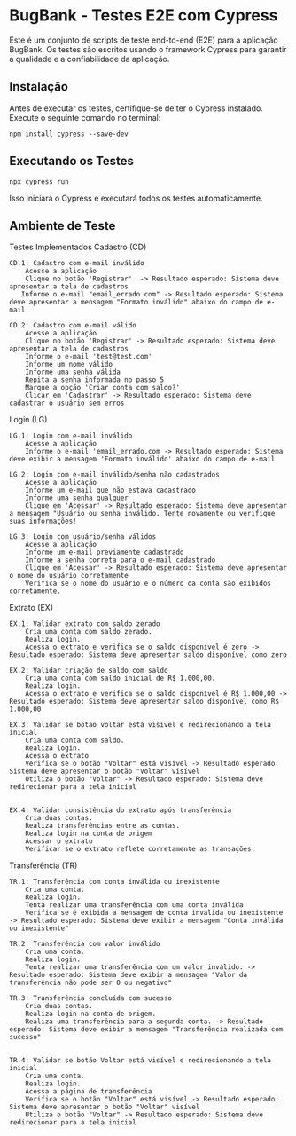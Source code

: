 # BugBank - Testes E2E com Cypress

Este é um conjunto de scripts de teste end-to-end (E2E) para a aplicação BugBank. Os testes são escritos usando o framework Cypress para garantir a qualidade e a confiabilidade da aplicação.

## Instalação

Antes de executar os testes, certifique-se de ter o Cypress instalado. Execute o seguinte comando no terminal:

```
npm install cypress --save-dev
```
## Executando os Testes

````
npx cypress run
````

Isso iniciará o Cypress e executará todos os testes automaticamente.

## Ambiente de Teste

Testes Implementados
Cadastro (CD)

    CD.1: Cadastro com e-mail inválido
        Acesse a aplicação
        Clique no botão 'Registrar'  -> Resultado esperado: Sistema deve apresentar a tela de cadastros
       Informe o e-mail "email_errado.com" -> Resultado esperado: Sistema deve apresentar a mensagem "Formato inválido" abaixo do campo de e-mail

    CD.2: Cadastro com e-mail válido
        Acesse a aplicação
        Clique no botão 'Registrar' -> Resultado esperado: Sistema deve apresentar a tela de cadastros
        Informe o e-mail 'test@test.com'
        Informe um nome válido
        Informe uma senha válida
        Repita a senha informada no passo 5
        Marque a opção 'Criar conta com saldo?'
        Clicar em 'Cadastrar' -> Resultado esperado: Sistema deve cadastrar o usuário sem erros

Login (LG)

    LG.1: Login com e-mail inválido
        Acesse a aplicação
        Informe o e-mail 'email_errado.com -> Resultado esperado: Sistema deve exibir a mensagem 'Formato inválido' abaixo do campo de e-mail

    LG.2: Login com e-mail inválido/senha não cadastrados
        Acesse a aplicação
        Informe um e-mail que não estava cadastrado
        Informe uma senha qualquer
        Clique em 'Acessar' -> Resultado esperado: Sistema deve apresentar a mensagem "Usuário ou senha inválido. Tente novamente ou verifique suas informações!

    LG.3: Login com usuário/senha válidos
        Acesse a aplicação
        Informe um e-mail previamente cadastrado
        Informe a senha correta para o e-mail cadastrado
        Clique em 'Acessar' -> Resultado esperado: Sistema deve apresentar o nome do usuário corretamente
        Verifica se o nome do usuário e o número da conta são exibidos corretamente.

Extrato (EX)

    EX.1: Validar extrato com saldo zerado
        Cria uma conta com saldo zerado.
        Realiza login.
        Acessa o extrato e verifica se o saldo disponível é zero -> Resultado esperado: Sistema deve apresentar saldo disponível como zero

    EX.2: Validar criação de saldo com saldo
        Cria uma conta com saldo inicial de R$ 1.000,00.
        Realiza login.
        Acessa o extrato e verifica se o saldo disponível é R$ 1.000,00 -> Resultado esperado: Sistema deve apresentar saldo disponível como R$ 1.000,00

    EX.3: Validar se botão voltar está visível e redirecionando a tela inicial
        Cria uma conta com saldo.
        Realiza login.
        Acessa o extrato
        Verifica se o botão "Voltar" está visível -> Resultado esperado: Sistema deve apresentar o botão "Voltar" visível
        Utiliza o botão "Voltar" -> Resultado esperado: Sistema deve redirecionar para a tela inicial


    EX.4: Validar consistência do extrato após transferência
        Cria duas contas.
        Realiza transferências entre as contas.
        Realiza login na conta de origem
        Acessar o extrato
        Verificar se o extrato reflete corretamente as transações.

Transferência (TR)

    TR.1: Transferência com conta inválida ou inexistente
        Cria uma conta.
        Realiza login.
        Tenta realizar uma transferência com uma conta inválida 
        Verifica se é exibida a mensagem de conta inválida ou inexistente -> Resultado esperado: Sistema deve exibir a mensagem "Conta inválida ou inexistente" 

    TR.2: Transferência com valor inválido
        Cria uma conta.
        Realiza login.
        Tenta realizar uma transferência com um valor inválido. -> Resultado esperado: Sistema deve exibir a mensagem "Valor da transferência não pode ser 0 ou negativo"
      
    TR.3: Transferência concluída com sucesso
        Cria duas contas.
        Realiza login na conta de origem.
        Realiza uma transferência para a segunda conta. -> Resultado esperado: Sistema deve exibir a mensagem "Transferência realizada com sucesso"
     

    TR.4: Validar se botão Voltar está visível e redirecionando a tela inicial
        Cria uma conta.
        Realiza login.
        Acessa a página de transferência
        Verifica se o botão "Voltar" está visível -> Resultado esperado: Sistema deve apresentar o botão "Voltar" visível
        Utiliza o botão "Voltar" -> Resultado esperado:	Sistema deve redirecionar para a tela inicial
